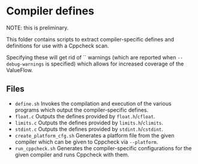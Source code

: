 # Compiler defines

NOTE: this is preliminary.

This folder contains scripts to extract compiler-specific defines and definitions for use with a Cppcheck scan.

Specifying these will get rid of `` warnings (which are reported when `--debug-warnings` is specified) which allows for increased coverage of the ValueFlow.

## Files

- `define.sh`
Invokes the compilation and execution of the various programs which output the compiler-specific defines.
- `float.c`
Outputs the defines provided by `float.h`/`cfloat`.
- `limits.c`
Outputs the defines provided by `limits.h`/`climits`.
- `stdint.c`
Outputs the defines provided by `stdint.h`/`cstdint`.
- `create_platform_cfg.sh`
Generates a platform file from the given compiler which can be given to Cppcheck via `--platform`.
- `run_cppcheck.sh`
Generates the compiler-specific configurations for the given compiler and runs Cppcheck with them.